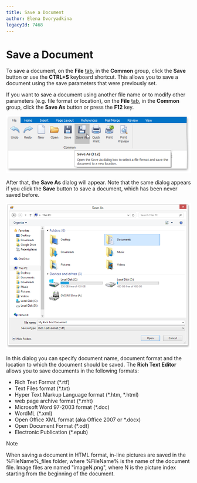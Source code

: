 ```yaml
---
title: Save a Document
author: Elena Dvoryadkina
legacyId: 7468
---
```

# Save a Document
To save a document, on the **File** [ tab](../text-editor-ui/ribbon-interface.md), in the **Common** group, click the **Save** button or use the **CTRL+S** keyboard shortcut. This allows you to save a document using the save parameters that were previously set.

If you want to save a document using another file name or to modify other parameters (e.g. file format or location), on the **File** [ tab](../text-editor-ui/ribbon-interface.md), in the **Common** group, click the **Save As** button or press the **F12** key.

![RTESaveIcon](../../../images/img121266.png)

After that, the **Save As** dialog will appear. Note that the same dialog appears if you click the **Save** button to save a document, which has been never saved before.

![RTESaveAsDialog](../../../images/img121267.png)

In this dialog you can specify document name, document format and the location to which the document should be saved. The **Rich Text Editor** allows you to save documents in the following formats:
* Rich Text Format (*.rtf)
* Text Files format (*.txt)
* Hyper Text Markup Language format (*.htm, *.html)
* web page archive format (*.mht)
* Microsoft Word 97-2003 format (*.doc)
* WordML (*.xml)
* Open Office XML format (aka Office 2007 or *.docx)
* Open Document Format (*.odt)
* Electronic Publication (*.epub)

> [!NOTE]
> When saving a document in HTML format, in-line pictures are saved in the %FileName%_files folder, where %FileName% is the name of the document file. Image files are named "imageN.png", where N is the picture index starting from the beginning of the document.